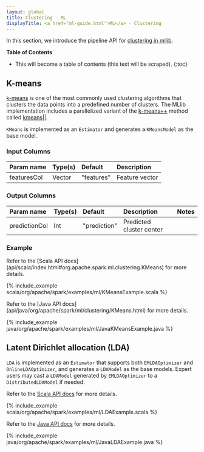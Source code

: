 ```yaml
---
layout: global
title: Clustering - ML
displayTitle: <a href="ml-guide.html">ML</a> - Clustering
---
```


In this section, we introduce the pipeline API for [clustering in mllib](mllib-clustering.html).

**Table of Contents**

* This will become a table of contents (this text will be scraped).
{:toc}

## K-means

[k-means](http://en.wikipedia.org/wiki/K-means_clustering) is one of the
most commonly used clustering algorithms that clusters the data points into a
predefined number of clusters. The MLlib implementation includes a parallelized
variant of the [k-means++](http://en.wikipedia.org/wiki/K-means%2B%2B) method
called [kmeans||](http://theory.stanford.edu/~sergei/papers/vldb12-kmpar.pdf).

`KMeans` is implemented as an `Estimator` and generates a `KMeansModel` as the base model.

### Input Columns

<table class="table">
  <thead>
    <tr>
      <th align="left">Param name</th>
      <th align="left">Type(s)</th>
      <th align="left">Default</th>
      <th align="left">Description</th>
    </tr>
  </thead>
  <tbody>
    <tr>
      <td>featuresCol</td>
      <td>Vector</td>
      <td>"features"</td>
      <td>Feature vector</td>
    </tr>
  </tbody>
</table>

### Output Columns

<table class="table">
  <thead>
    <tr>
      <th align="left">Param name</th>
      <th align="left">Type(s)</th>
      <th align="left">Default</th>
      <th align="left">Description</th>
      <th align="left">Notes</th>
    </tr>
  </thead>
  <tbody>
    <tr>
      <td>predictionCol</td>
      <td>Int</td>
      <td>"prediction"</td>
      <td>Predicted cluster center</td>
      <td></td>
    </tr>
  </tbody>
</table>

### Example

<div class="codetabs">

<div data-lang="scala" markdown="1">
Refer to the [Scala API docs](api/scala/index.html#org.apache.spark.ml.clustering.KMeans) for more details.

{% include_example scala/org/apache/spark/examples/ml/KMeansExample.scala %}
</div>

<div data-lang="java" markdown="1">
Refer to the [Java API docs](api/java/org/apache/spark/ml/clustering/KMeans.html) for more details.

{% include_example java/org/apache/spark/examples/ml/JavaKMeansExample.java %}
</div>

</div>


## Latent Dirichlet allocation (LDA)

`LDA` is implemented as an `Estimator` that supports both `EMLDAOptimizer` and `OnlineLDAOptimizer`,
and generates a `LDAModel` as the base models. Expert users may cast a `LDAModel` generated by
`EMLDAOptimizer` to a `DistributedLDAModel` if needed.

<div class="codetabs">

<div data-lang="scala" markdown="1">

Refer to the [Scala API docs](api/scala/index.html#org.apache.spark.ml.clustering.LDA) for more details.

{% include_example scala/org/apache/spark/examples/ml/LDAExample.scala %}
</div>

<div data-lang="java" markdown="1">

Refer to the [Java API docs](api/java/org/apache/spark/ml/clustering/LDA.html) for more details.

{% include_example java/org/apache/spark/examples/ml/JavaLDAExample.java %}
</div>

</div>